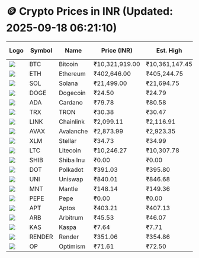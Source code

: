 # 🪙 Crypto Prices in INR (Updated: 2025-09-18 06:21:10)

| Logo | Symbol | Name       | Price (INR) | Est. High | Est. Low | Gross Profit | Fees | Net Profit | ROI % |
|------|--------|------------|-------------|-----------|----------|---------------|------|-------------|--------|
| ![](https://coin-images.coingecko.com/coins/images/1/large/bitcoin.png?1696501400) | BTC    | Bitcoin    | ₹10,321,919.00 | ₹10,361,147.45 | ₹10,282,690.55 | ₹763.00 | ₹200.00 | ₹563.00 | 0.56% |
| ![](https://coin-images.coingecko.com/coins/images/279/large/ethereum.png?1696501628) | ETH    | Ethereum   | ₹402,646.00 | ₹405,244.75 | ₹400,047.25 | ₹1,299.22 | ₹200.00 | ₹1,099.22 | 1.10% |
| ![](https://coin-images.coingecko.com/coins/images/4128/large/solana.png?1718769756) | SOL    | Solana     | ₹21,499.00 | ₹21,694.75 | ₹21,303.25 | ₹1,837.75 | ₹200.00 | ₹1,637.75 | 1.64% |
| ![](https://coin-images.coingecko.com/coins/images/5/large/dogecoin.png?1696501409) | DOGE   | Dogecoin   | ₹24.50 | ₹24.79 | ₹24.21 | ₹2,416.61 | ₹200.00 | ₹2,216.61 | 2.22% |
| ![](https://coin-images.coingecko.com/coins/images/975/large/cardano.png?1696502090) | ADA    | Cardano    | ₹79.78 | ₹80.58 | ₹78.98 | ₹2,024.55 | ₹200.00 | ₹1,824.55 | 1.82% |
| ![](https://coin-images.coingecko.com/coins/images/1094/large/tron-logo.png?1696502193) | TRX    | TRON       | ₹30.38 | ₹30.47 | ₹30.29 | ₹584.32 | ₹200.00 | ₹384.32 | 0.38% |
| ![](https://coin-images.coingecko.com/coins/images/877/large/chainlink-new-logo.png?1696502009) | LINK   | Chainlink  | ₹2,099.11 | ₹2,116.91 | ₹2,081.31 | ₹1,710.95 | ₹200.00 | ₹1,510.95 | 1.51% |
| ![](https://coin-images.coingecko.com/coins/images/12559/large/Avalanche_Circle_RedWhite_Trans.png?1696512369) | AVAX   | Avalanche  | ₹2,873.99 | ₹2,923.35 | ₹2,824.62 | ₹3,495.33 | ₹200.00 | ₹3,295.33 | 3.30% |
| ![](https://coin-images.coingecko.com/coins/images/100/large/fmpFRHHQ_400x400.jpg?1735231350) | XLM    | Stellar    | ₹34.73 | ₹34.99 | ₹34.47 | ₹1,514.40 | ₹200.00 | ₹1,314.40 | 1.31% |
| ![](https://coin-images.coingecko.com/coins/images/2/large/litecoin.png?1696501400) | LTC    | Litecoin   | ₹10,246.27 | ₹10,307.78 | ₹10,184.76 | ₹1,207.83 | ₹200.00 | ₹1,007.83 | 1.01% |
| ![](https://coin-images.coingecko.com/coins/images/11939/large/shiba.png?1696511800) | SHIB   | Shiba Inu  | ₹0.00 | ₹0.00 | ₹0.00 | ₹1,586.59 | ₹200.00 | ₹1,386.59 | 1.39% |
| ![](https://coin-images.coingecko.com/coins/images/12171/large/polkadot.png?1696512008) | DOT    | Polkadot   | ₹391.03 | ₹395.80 | ₹386.26 | ₹2,470.63 | ₹200.00 | ₹2,270.63 | 2.27% |
| ![](https://coin-images.coingecko.com/coins/images/12504/large/uniswap-logo.png?1720676669) | UNI    | Uniswap    | ₹840.01 | ₹846.68 | ₹833.34 | ₹1,602.00 | ₹200.00 | ₹1,402.00 | 1.40% |
| ![](https://coin-images.coingecko.com/coins/images/30980/large/Mantle-Logo-mark.png?1739213200) | MNT    | Mantle     | ₹148.14 | ₹149.36 | ₹146.92 | ₹1,658.02 | ₹200.00 | ₹1,458.02 | 1.46% |
| ![](https://coin-images.coingecko.com/coins/images/29850/large/pepe-token.jpeg?1696528776) | PEPE   | Pepe       | ₹0.00 | ₹0.00 | ₹0.00 | ₹2,360.01 | ₹200.00 | ₹2,160.01 | 2.16% |
| ![](https://coin-images.coingecko.com/coins/images/26455/large/aptos_round.png?1696525528) | APT    | Aptos      | ₹403.21 | ₹407.13 | ₹399.29 | ₹1,963.99 | ₹200.00 | ₹1,763.99 | 1.76% |
| ![](https://coin-images.coingecko.com/coins/images/16547/large/arb.jpg?1721358242) | ARB    | Arbitrum   | ₹45.53 | ₹46.07 | ₹44.99 | ₹2,407.28 | ₹200.00 | ₹2,207.28 | 2.21% |
| ![](https://coin-images.coingecko.com/coins/images/25751/large/kaspa-icon-exchanges.png?1696524837) | KAS    | Kaspa      | ₹7.64 | ₹7.71 | ₹7.57 | ₹1,782.77 | ₹200.00 | ₹1,582.77 | 1.58% |
| ![](https://coin-images.coingecko.com/coins/images/11636/large/rndr.png?1696511529) | RENDER | Render     | ₹351.06 | ₹354.86 | ₹347.26 | ₹2,189.14 | ₹200.00 | ₹1,989.14 | 1.99% |
| ![](https://coin-images.coingecko.com/coins/images/25244/large/Optimism.png?1696524385) | OP     | Optimism   | ₹71.61 | ₹72.50 | ₹70.72 | ₹2,528.42 | ₹200.00 | ₹2,328.42 | 2.33% |
